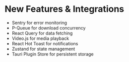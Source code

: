 # New Features & Integrations

- Sentry for error monitoring
- P-Queue for download concurrency
- React Query for data fetching
- Video.js for media playback
- React Hot Toast for notifications
- Zustand for state management
- Tauri Plugin Store for persistent storage 